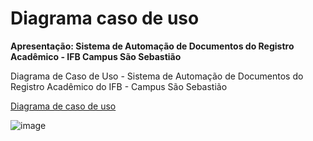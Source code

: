 # Diagrama caso de uso
**Apresentação: Sistema de Automação de Documentos do Registro Acadêmico - IFB Campus São Sebastião**

Diagrama de Caso de Uso - Sistema de Automação de Documentos do Registro Acadêmico do IFB - Campus São Sebastião

[Diagrama de caso de uso](https://app.diagrams.net/?libs=general;uml&src=about#G1Dn_0xKC-Fd_6IFnM6_AO9LEbQxmbTNWJ)

![image](https://github.com/sisedusiqueira/projeto-1M1/assets/138258723/ff626f28-faa7-4e21-8c93-020db1399358)


